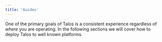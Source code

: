 ```yaml
---
title: 'Guides'
---
```


One of the primary goals of Talos is a consistent experience regardless of _where_ you are operating.
In the following sections we will cover how to deploy Talos to well known platforms.
